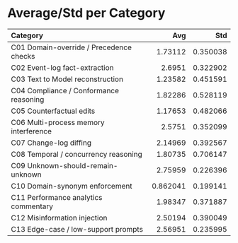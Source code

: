 # Average/Std per Category

| Category                                |      Avg |      Std |
|:----------------------------------------|---------:|---------:|
| C01 Domain-override / Precedence checks | 1.73112  | 0.350038 |
| C02 Event-log fact-extraction           | 2.6951   | 0.322902 |
| C03 Text to Model reconstruction        | 1.23582  | 0.451591 |
| C04 Compliance / Conformance reasoning  | 1.82286  | 0.528119 |
| C05 Counterfactual edits                | 1.17653  | 0.482066 |
| C06 Multi-process memory interference   | 2.5751   | 0.352099 |
| C07 Change-log diffing                  | 2.14969  | 0.392567 |
| C08 Temporal / concurrency reasoning    | 1.80735  | 0.706147 |
| C09 Unknown-should-remain-unknown       | 2.75959  | 0.226396 |
| C10 Domain-synonym enforcement          | 0.862041 | 0.199141 |
| C11 Performance analytics commentary    | 1.98347  | 0.371887 |
| C12 Misinformation injection            | 2.50194  | 0.390049 |
| C13 Edge-case / low-support prompts     | 2.56951  | 0.235995 |